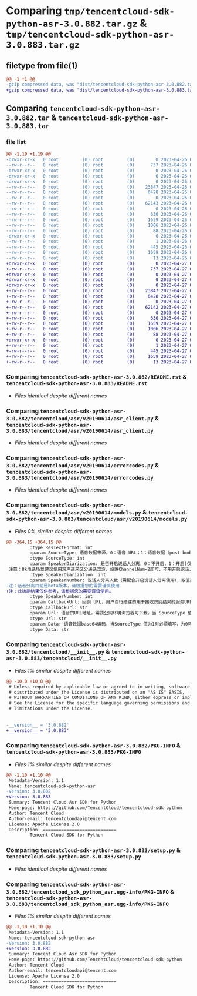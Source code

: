 # Comparing `tmp/tencentcloud-sdk-python-asr-3.0.882.tar.gz` & `tmp/tencentcloud-sdk-python-asr-3.0.883.tar.gz`

## filetype from file(1)

```diff
@@ -1 +1 @@
-gzip compressed data, was "dist/tencentcloud-sdk-python-asr-3.0.882.tar", last modified: Wed Apr 26 02:50:46 2023, max compression
+gzip compressed data, was "dist/tencentcloud-sdk-python-asr-3.0.883.tar", last modified: Thu Apr 27 00:17:03 2023, max compression
```

## Comparing `tencentcloud-sdk-python-asr-3.0.882.tar` & `tencentcloud-sdk-python-asr-3.0.883.tar`

### file list

```diff
@@ -1,19 +1,19 @@
-drwxr-xr-x   0 root         (0) root         (0)        0 2023-04-26 02:50:46.000000 tencentcloud-sdk-python-asr-3.0.882/
--rw-r--r--   0 root         (0) root         (0)      737 2023-04-26 02:50:46.000000 tencentcloud-sdk-python-asr-3.0.882/README.rst
-drwxr-xr-x   0 root         (0) root         (0)        0 2023-04-26 02:50:46.000000 tencentcloud-sdk-python-asr-3.0.882/tencentcloud/
-drwxr-xr-x   0 root         (0) root         (0)        0 2023-04-26 02:50:46.000000 tencentcloud-sdk-python-asr-3.0.882/tencentcloud/asr/
-drwxr-xr-x   0 root         (0) root         (0)        0 2023-04-26 02:50:46.000000 tencentcloud-sdk-python-asr-3.0.882/tencentcloud/asr/v20190614/
--rw-r--r--   0 root         (0) root         (0)    23847 2023-04-26 02:50:46.000000 tencentcloud-sdk-python-asr-3.0.882/tencentcloud/asr/v20190614/asr_client.py
--rw-r--r--   0 root         (0) root         (0)     6428 2023-04-26 02:50:46.000000 tencentcloud-sdk-python-asr-3.0.882/tencentcloud/asr/v20190614/errorcodes.py
--rw-r--r--   0 root         (0) root         (0)        0 2023-04-26 02:50:46.000000 tencentcloud-sdk-python-asr-3.0.882/tencentcloud/asr/v20190614/__init__.py
--rw-r--r--   0 root         (0) root         (0)    62143 2023-04-26 02:50:46.000000 tencentcloud-sdk-python-asr-3.0.882/tencentcloud/asr/v20190614/models.py
--rw-r--r--   0 root         (0) root         (0)        0 2023-04-26 02:50:46.000000 tencentcloud-sdk-python-asr-3.0.882/tencentcloud/asr/__init__.py
--rw-r--r--   0 root         (0) root         (0)      630 2023-04-26 02:50:46.000000 tencentcloud-sdk-python-asr-3.0.882/tencentcloud/__init__.py
--rw-r--r--   0 root         (0) root         (0)     1659 2023-04-26 02:50:46.000000 tencentcloud-sdk-python-asr-3.0.882/PKG-INFO
--rw-r--r--   0 root         (0) root         (0)     1006 2023-04-26 02:50:46.000000 tencentcloud-sdk-python-asr-3.0.882/setup.py
--rw-r--r--   0 root         (0) root         (0)       88 2023-04-26 02:50:46.000000 tencentcloud-sdk-python-asr-3.0.882/setup.cfg
-drwxr-xr-x   0 root         (0) root         (0)        0 2023-04-26 02:50:46.000000 tencentcloud-sdk-python-asr-3.0.882/tencentcloud_sdk_python_asr.egg-info/
--rw-r--r--   0 root         (0) root         (0)        1 2023-04-26 02:50:46.000000 tencentcloud-sdk-python-asr-3.0.882/tencentcloud_sdk_python_asr.egg-info/dependency_links.txt
--rw-r--r--   0 root         (0) root         (0)      445 2023-04-26 02:50:46.000000 tencentcloud-sdk-python-asr-3.0.882/tencentcloud_sdk_python_asr.egg-info/SOURCES.txt
--rw-r--r--   0 root         (0) root         (0)     1659 2023-04-26 02:50:46.000000 tencentcloud-sdk-python-asr-3.0.882/tencentcloud_sdk_python_asr.egg-info/PKG-INFO
--rw-r--r--   0 root         (0) root         (0)       13 2023-04-26 02:50:46.000000 tencentcloud-sdk-python-asr-3.0.882/tencentcloud_sdk_python_asr.egg-info/top_level.txt
+drwxr-xr-x   0 root         (0) root         (0)        0 2023-04-27 00:17:03.000000 tencentcloud-sdk-python-asr-3.0.883/
+-rw-r--r--   0 root         (0) root         (0)      737 2023-04-27 00:17:03.000000 tencentcloud-sdk-python-asr-3.0.883/README.rst
+drwxr-xr-x   0 root         (0) root         (0)        0 2023-04-27 00:17:03.000000 tencentcloud-sdk-python-asr-3.0.883/tencentcloud/
+drwxr-xr-x   0 root         (0) root         (0)        0 2023-04-27 00:17:03.000000 tencentcloud-sdk-python-asr-3.0.883/tencentcloud/asr/
+drwxr-xr-x   0 root         (0) root         (0)        0 2023-04-27 00:17:03.000000 tencentcloud-sdk-python-asr-3.0.883/tencentcloud/asr/v20190614/
+-rw-r--r--   0 root         (0) root         (0)    23847 2023-04-27 00:17:03.000000 tencentcloud-sdk-python-asr-3.0.883/tencentcloud/asr/v20190614/asr_client.py
+-rw-r--r--   0 root         (0) root         (0)     6428 2023-04-27 00:17:03.000000 tencentcloud-sdk-python-asr-3.0.883/tencentcloud/asr/v20190614/errorcodes.py
+-rw-r--r--   0 root         (0) root         (0)        0 2023-04-27 00:17:03.000000 tencentcloud-sdk-python-asr-3.0.883/tencentcloud/asr/v20190614/__init__.py
+-rw-r--r--   0 root         (0) root         (0)    62142 2023-04-27 00:17:03.000000 tencentcloud-sdk-python-asr-3.0.883/tencentcloud/asr/v20190614/models.py
+-rw-r--r--   0 root         (0) root         (0)        0 2023-04-27 00:17:03.000000 tencentcloud-sdk-python-asr-3.0.883/tencentcloud/asr/__init__.py
+-rw-r--r--   0 root         (0) root         (0)      630 2023-04-27 00:17:03.000000 tencentcloud-sdk-python-asr-3.0.883/tencentcloud/__init__.py
+-rw-r--r--   0 root         (0) root         (0)     1659 2023-04-27 00:17:03.000000 tencentcloud-sdk-python-asr-3.0.883/PKG-INFO
+-rw-r--r--   0 root         (0) root         (0)     1006 2023-04-27 00:17:03.000000 tencentcloud-sdk-python-asr-3.0.883/setup.py
+-rw-r--r--   0 root         (0) root         (0)       88 2023-04-27 00:17:03.000000 tencentcloud-sdk-python-asr-3.0.883/setup.cfg
+drwxr-xr-x   0 root         (0) root         (0)        0 2023-04-27 00:17:03.000000 tencentcloud-sdk-python-asr-3.0.883/tencentcloud_sdk_python_asr.egg-info/
+-rw-r--r--   0 root         (0) root         (0)        1 2023-04-27 00:17:03.000000 tencentcloud-sdk-python-asr-3.0.883/tencentcloud_sdk_python_asr.egg-info/dependency_links.txt
+-rw-r--r--   0 root         (0) root         (0)      445 2023-04-27 00:17:03.000000 tencentcloud-sdk-python-asr-3.0.883/tencentcloud_sdk_python_asr.egg-info/SOURCES.txt
+-rw-r--r--   0 root         (0) root         (0)     1659 2023-04-27 00:17:03.000000 tencentcloud-sdk-python-asr-3.0.883/tencentcloud_sdk_python_asr.egg-info/PKG-INFO
+-rw-r--r--   0 root         (0) root         (0)       13 2023-04-27 00:17:03.000000 tencentcloud-sdk-python-asr-3.0.883/tencentcloud_sdk_python_asr.egg-info/top_level.txt
```

### Comparing `tencentcloud-sdk-python-asr-3.0.882/README.rst` & `tencentcloud-sdk-python-asr-3.0.883/README.rst`

 * *Files identical despite different names*

### Comparing `tencentcloud-sdk-python-asr-3.0.882/tencentcloud/asr/v20190614/asr_client.py` & `tencentcloud-sdk-python-asr-3.0.883/tencentcloud/asr/v20190614/asr_client.py`

 * *Files identical despite different names*

### Comparing `tencentcloud-sdk-python-asr-3.0.882/tencentcloud/asr/v20190614/errorcodes.py` & `tencentcloud-sdk-python-asr-3.0.883/tencentcloud/asr/v20190614/errorcodes.py`

 * *Files identical despite different names*

### Comparing `tencentcloud-sdk-python-asr-3.0.882/tencentcloud/asr/v20190614/models.py` & `tencentcloud-sdk-python-asr-3.0.883/tencentcloud/asr/v20190614/models.py`

 * *Files 0% similar despite different names*

```diff
@@ -364,15 +364,15 @@
         :type ResTextFormat: int
         :param SourceType: 语音数据来源。0：语音 URL；1：语音数据（post body）。
         :type SourceType: int
         :param SpeakerDiarization: 是否开启说话人分离，0：不开启，1：开启(仅支持8k_zh，16k_zh，16k_zh_video，单声道音频)，默认值为 0。
 注意：8k电话场景建议使用双声道来区分通话双方，设置ChannelNum=2即可，不用开启说话人分离。
         :type SpeakerDiarization: int
         :param SpeakerNumber: 说话人分离人数（需配合开启说话人分离使用），取值范围：0-10，0代表自动分离（目前仅支持≤6个人），1-10代表指定说话人数分离。默认值为 0。
-注：话者分离目前是beta版本，请根据您的需要谨慎使用
+注：此功能结果仅供参考，请根据您的需要谨慎使用。
         :type SpeakerNumber: int
         :param CallbackUrl: 回调 URL，用户自行搭建的用于接收识别结果的服务URL。如果用户使用轮询方式获取识别结果，则无需提交该参数。回调格式&内容详见：[录音识别回调说明](https://cloud.tencent.com/document/product/1093/52632)
         :type CallbackUrl: str
         :param Url: 语音的URL地址，需要公网环境浏览器可下载。当 SourceType 值为 0 时须填写该字段，为 1 时不需要填写。注意：请确保录音文件时长在5个小时之内，否则可能识别失败。请保证文件的下载速度，否则可能下载失败。
         :type Url: str
         :param Data: 语音数据base64编码，当SourceType 值为1时必须填写，为0可不写。音频数据要小于5MB。
         :type Data: str
```

### Comparing `tencentcloud-sdk-python-asr-3.0.882/tencentcloud/__init__.py` & `tencentcloud-sdk-python-asr-3.0.883/tencentcloud/__init__.py`

 * *Files 1% similar despite different names*

```diff
@@ -10,8 +10,8 @@
 # Unless required by applicable law or agreed to in writing, software
 # distributed under the License is distributed on an "AS IS" BASIS,
 # WITHOUT WARRANTIES OR CONDITIONS OF ANY KIND, either express or implied.
 # See the License for the specific language governing permissions and
 # limitations under the License.
 
 
-__version__ = '3.0.882'
+__version__ = '3.0.883'
```

### Comparing `tencentcloud-sdk-python-asr-3.0.882/PKG-INFO` & `tencentcloud-sdk-python-asr-3.0.883/PKG-INFO`

 * *Files 1% similar despite different names*

```diff
@@ -1,10 +1,10 @@
 Metadata-Version: 1.1
 Name: tencentcloud-sdk-python-asr
-Version: 3.0.882
+Version: 3.0.883
 Summary: Tencent Cloud Asr SDK for Python
 Home-page: https://github.com/TencentCloud/tencentcloud-sdk-python
 Author: Tencent Cloud
 Author-email: tencentcloudapi@tencent.com
 License: Apache License 2.0
 Description: ============================
         Tencent Cloud SDK for Python
```

### Comparing `tencentcloud-sdk-python-asr-3.0.882/setup.py` & `tencentcloud-sdk-python-asr-3.0.883/setup.py`

 * *Files identical despite different names*

### Comparing `tencentcloud-sdk-python-asr-3.0.882/tencentcloud_sdk_python_asr.egg-info/PKG-INFO` & `tencentcloud-sdk-python-asr-3.0.883/tencentcloud_sdk_python_asr.egg-info/PKG-INFO`

 * *Files 1% similar despite different names*

```diff
@@ -1,10 +1,10 @@
 Metadata-Version: 1.1
 Name: tencentcloud-sdk-python-asr
-Version: 3.0.882
+Version: 3.0.883
 Summary: Tencent Cloud Asr SDK for Python
 Home-page: https://github.com/TencentCloud/tencentcloud-sdk-python
 Author: Tencent Cloud
 Author-email: tencentcloudapi@tencent.com
 License: Apache License 2.0
 Description: ============================
         Tencent Cloud SDK for Python
```

